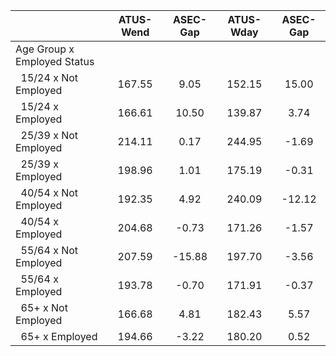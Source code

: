 
|                      |    ATUS-Wend |     ASEC-Gap |    ATUS-Wday |     ASEC-Gap |
| -------------------- | :----------: | :----------: | :----------: | :----------: |
| Age Group x Employed Status |              |              |              |              |
| &nbsp;&nbsp;15/24 x Not Employed |       167.55 |         9.05 |       152.15 |        15.00 |
| &nbsp;&nbsp;15/24 x Employed |       166.61 |        10.50 |       139.87 |         3.74 |
| &nbsp;&nbsp;25/39 x Not Employed |       214.11 |         0.17 |       244.95 |        -1.69 |
| &nbsp;&nbsp;25/39 x Employed |       198.96 |         1.01 |       175.19 |        -0.31 |
| &nbsp;&nbsp;40/54 x Not Employed |       192.35 |         4.92 |       240.09 |       -12.12 |
| &nbsp;&nbsp;40/54 x Employed |       204.68 |        -0.73 |       171.26 |        -1.57 |
| &nbsp;&nbsp;55/64 x Not Employed |       207.59 |       -15.88 |       197.70 |        -3.56 |
| &nbsp;&nbsp;55/64 x Employed |       193.78 |        -0.70 |       171.91 |        -0.37 |
| &nbsp;&nbsp;65+ x Not Employed |       166.68 |         4.81 |       182.43 |         5.57 |
| &nbsp;&nbsp;65+ x Employed |       194.66 |        -3.22 |       180.20 |         0.52 |

